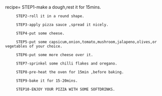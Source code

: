 recipe=  STEP1-make a dough,rest it for 15mins.

         STEP2-roll it in a round shape.
         
         STEP3-apply pizza sauce ,spread it nicely.
         
         STEP4-put some cheese.
         
         STEP5-put some capsicum,onion,tomato,mushroom,jalapeno,olives,or vegetables of your choice.
         
         STEP6-put some more cheese over it.
         
         STEP7-sprinkel some chilli flakes and oregano.
         
         STEP8-pre-heat the oven for 15min ,before baking.
         
         STEP9-bake it for 15-20mins.
         
         STEP10-ENJOY YOUR PIZZA WITH SOME SOFTDRINKS.
         
